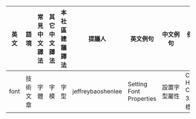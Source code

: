 | 英文 | 語境    | 常見中文譯法 | 其它中文譯法 | 本社區建議譯法 | 提議人            | 英文例句                    | 中文例句　　 | 例句出處                    | 舉證與考辨                               　　　　                                | 反對意見 |
| ---- | ------- | ------------ | ------------ | -------------- | ----------------- | --------------------------- | ------------ | --------------------------- | -------------------------------------------------------------------------------- | -------- |
| font | 技術文章| 字體         | 字模         | 字型           | jeffreybaoshenlee | Setting Font Properties     | 設置字型屬性 | Core HTML5 Canvas 3.2節標題 | 字體一詞應與typeface對等。參見：https://zh.wikipedia.org/wiki/%E5%AD%97%E5%9E%8B |          |

